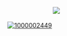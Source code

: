 ㅤㅤㅤㅤㅤㅤㅤㅤ![](https://komarev.com/ghpvc/?username=antonkomarev&color=b5b5b5&label=۶ৎ)


[![1000002449](https://github.com/user-attachments/assets/c62f13db-046f-4855-95e9-7b1e5f365891)
](https://rentry.co/victimising)
